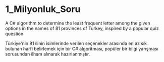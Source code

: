 # 1_Milyonluk_Soru
  A C# algorithm to determine the least frequent letter among the given options in the names of 81 provinces of Turkey, inspired by a popular quiz question.



  Türkiye'nin 81 ilinin isimlerinde verilen seçenekler arasında en az sık bulunan harfi belirlemek için bir C# algoritması, popüler bir bilgi yarışması sorusundan ilham alınarak hazırlanmıştır.
